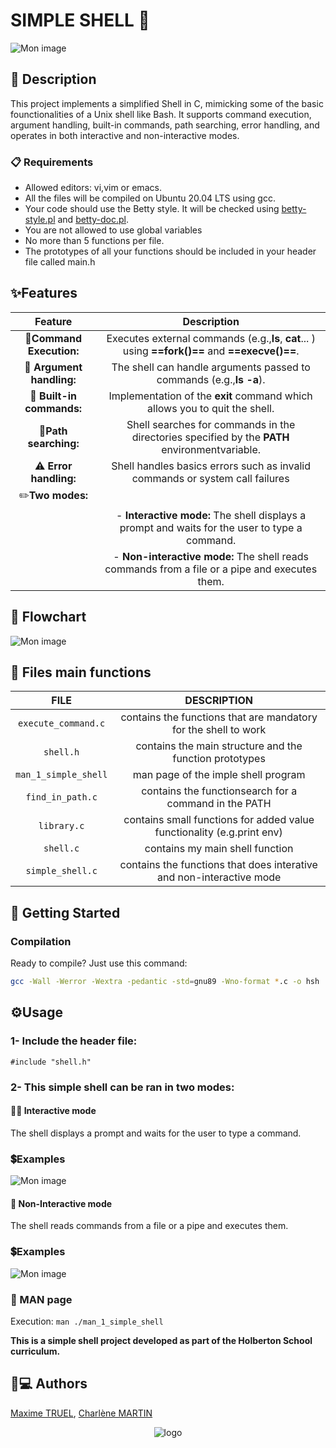 # SIMPLE SHELL 🐧 
![Mon image](https://imgur.com/9kvWCsB.gif)

## 📄 Description

This project implements a simplified Shell in C, mimicking some of the basic founctionalities of a Unix shell like Bash. It supports command execution, argument handling, built-in commands, path searching, error handling, and operates in both interactive and non-interactive modes.

### 📋 Requirements


* Allowed editors: vi,vim or emacs.
* All the files will be compiled on Ubuntu 20.04 LTS using gcc.
* Your code should use the Betty style. It will be checked using [betty-style.pl](https://github.com/hs-hq/Betty/blob/main/betty-style.pl) and [betty-doc.pl](https://github.com/hs-hq/Betty/blob/main/betty-doc.pl).
* You are not allowed to use global variables
* No more than 5 functions per file.
* The prototypes of all your functions should be included in your header file called main.h


## ✨Features

| Feature | Description |
| :--------------------: | :--------------------------: |
  |🔨**Command Execution:** |Executes external commands   (e.g.,**ls**, **cat**... ) using **==fork()==** and **==execve()==**.|                                                          
 |🧩 **Argument handling:** |The shell can handle arguments passed to commands (e.g.,**ls -a**).|
  |🤖 **Built-in commands:** |Implementation of the **exit** command which allows you to quit the shell.|
|🧭**Path searching:** |Shell searches for commands in the directories specified by the **PATH** environmentvariable.|
|⚠️ **Error handling:** |Shell handles basics errors such as invalid commands or system call failures|
 |✏️**Two modes:**  |
|| - **Interactive mode:** The shell displays a prompt and waits for the user to type a command.|
||- **Non-interactive mode:** The shell reads commands from a file or a pipe and executes them.|


## 🤔 Flowchart

![Mon image](https://imgur.com/JIRFPRK.png)
## 📂 Files main functions

| FILE  |DESCRIPTION|
| :--------------------: | :--------------------------: |
|`execute_command.c` |contains the functions that are mandatory for the shell to work|
|`shell.h` |contains the main structure and the function prototypes|
|`man_1_simple_shell` |man page of the imple shell program|
|`find_in_path.c`  |contains the functionsearch for a command in the PATH |
|`library.c`   |contains small functions for added value functionality (e.g.print env)|
|`shell.c`|contains my main shell function|
|`simple_shell.c`| contains the functions that does interative and non-interactive mode|
                                                                        
 ## 🚀 Getting Started


### Compilation

Ready to compile? Just use this command:

```bash
gcc -Wall -Werror -Wextra -pedantic -std=gnu89 -Wno-format *.c -o hsh
```

## ⚙️Usage

### 1- Include the header file:

```
#include "shell.h"
```
### 2- This simple shell can be ran in two modes:

#### 👨‍💻 ️Interactive mode

The shell displays a prompt and waits for the user to type a command.

### 💲Examples


![Mon image](https://imgur.com/TS855eT.png) 

#### 📜 Non-Interactive mode

The shell reads commands from a file or a pipe and executes them.
### 💲Examples

![Mon image](https://imgur.com/gvq8Uxs.png) 

### 📖 MAN page

Execution: `man ./man_1_simple_shell`


**This is a simple shell project developed as part of the Holberton School curriculum.**


## 🧑💻 Authors

[Maxime TRUEL](https://github.com/MaKSiiMe),
[Charlène MARTIN](https://github.com/Knarta)

<p align="center">
<img src="https://imgur.com/DVvlhGX.png"alt="logo">
</p>
